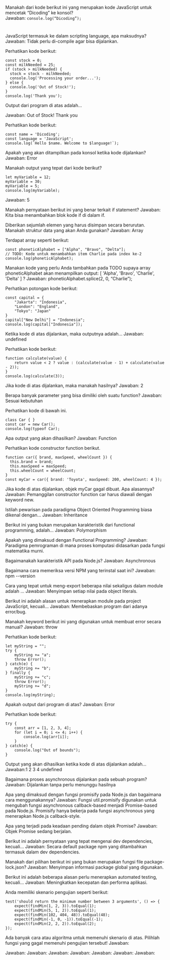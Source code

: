 Manakah dari kode berikut ini yang merupakan kode JavaScript untuk mencetak “Dicoding” ke konsol?
<br>Jawaban: ``` console.log(“Dicoding”); ```
#
JavaScript termasuk ke dalam scripting language, apa maksudnya?
Jawaban: Tidak perlu di-compile agar bisa dijalankan.


Perhatikan kode berikut:
```
const stock = 0;
const milkNeeded = 25;
if (stock > milkNeeded) {
  stock = stock - milkNeeded;
  console.log('Processing your order...');
} else {
  console.log('Out of Stock!');
}
console.log('Thank you');
```
Output dari program di atas adalah...

Jawaban:
Out of Stock!
Thank you


Perhatikan kode berikut:
```
const name = 'Dicoding';
const language = 'JavaScript';
console.log(`Hello $name. Welcome to $language!`);
```
Apakah yang akan ditampilkan pada konsol ketika kode dijalankan?
Jawaban: Error


Manakah output yang tepat dari kode berikut?
```
let myVariable = 12;
myVariable = 30;
myVariable = 5;
console.log(myVariable);
```
Jawaban: 5


Manakah pernyataan berikut ini yang benar terkait if statement?
Jawaban: Kita bisa menambahkan blok kode if di dalam if.

Diberikan sejumlah elemen yang harus disimpan secara berurutan. Manakah struktur data yang akan Anda gunakan?
Jawaban: Array


Terdapat array seperti berikut:
```
const phoneticAlphabet = ["Alpha", "Bravo", "Delta"];
// TODO: Kode untuk menambahkan item Charlie pada index ke-2
console.log(phoneticAlphabet);
```
Manakan kode yang perlu Anda tambahkan pada TODO supaya array phoneticAlphabet akan menampilkan output: [ 'Alpha', 'Bravo', 'Charlie', 'Delta' ] ?
Jawaban: phoneticAlphabet.splice(2, 0, “Charlie”);


Perhatikan potongan kode berikut:
```
const capital = {
    "Jakarta": "Indonesia",
    "London": "England",
    "Tokyo": "Japan"
}
capital["New Delhi"] = "Indonesia";
console.log(capital["Indonesia"]);
```
Ketika kode di atas dijalankan, maka outputnya adalah...
Jawaban: undefined


Perhatikan kode berikut:
```
function calculate(value) {
    return value < 2 ? value : (calculate(value - 1) + calculate(value - 2));
}
console.log(calculate(3));
```
Jika kode di atas dijalankan, maka manakah hasilnya?
Jawaban: 2 


Berapa banyak parameter yang bisa dimiliki oleh suatu function?
Jawaban: Sesuai kebutuhan

Perhatikan kode di bawah ini.
```
class Car { }
const car = new Car();
console.log(typeof Car);
```
Apa output yang akan dihasilkan?
Jawaban: Function


Perhatikan kode constructor function berikut.
```
function car({ brand, maxSpeed, wheelCount }) {
  this.brand = brand;
  this.maxSpeed = maxSpeed;
  this.wheelCount = wheelCount;
}
const myCar = car({ brand: 'Toyota', maxSpeed: 200, wheelCount: 4 });
```
Jika kode di atas dijalankan, objek myCar gagal dibuat. Apa alasannya?
Jawaban: Pemanggilan constructor function car harus diawali dengan keyword new.


Istilah pewarisan pada paradigma Object Oriented Programming biasa dikenal dengan…
Jawaban: Inheritance


Berikut ini yang bukan merupakan karakteristik dari functional programming, adalah...
Jawaban: Polymorphism


Apakah yang dimaksud dengan Functional Programming?
Jawaban: Paradigma pemrograman di mana proses komputasi didasarkan pada fungsi matematika murni.


Bagaimanakah karakteristik API pada Node.js?
Jawaban: Asynchronous


Bagaimana cara memeriksa versi NPM yang terinstal saat ini?
Jawaban: npm --version


Cara yang tepat untuk meng-export beberapa nilai sekaligus dalam module adalah ...
Jawaban: Menyimpan setiap nilai pada object literals.


Berikut ini adalah alasan untuk menerapkan module pada project JavaScript, kecuali...
Jawaban: Membebaskan program dari adanya error/bug.


Manakah keyword berikut ini yang digunakan untuk membuat error secara manual?
Jawaban: throw


Perhatikan kode berikut:
```
let myString = "";
try {
    myString += "a";
    throw Error();
} catch(e) {
    myString += "b";
} finally {
    myString += "c";
    throw Error();
    myString += "d";
}
console.log(myString);
```
Apakah output dari program di atas?
Jawaban: Error


Perhatikan kode berikut:
```
try {
    const arr = [1, 2, 3, 4];
    for (let i = 0; i <= 4; i++) {
        console.log(arr[i]);
    }
} catch(e) {
    console.log("Out of bounds");
}
```
Output yang akan dihasilkan ketika kode di atas dijalankan adalah...
Jawaban:1
2
3
4
undefined


Bagaimana proses asynchronous dijalankan pada sebuah program?
Jawaban: Dijalankan tanpa perlu menunggu hasilnya


Apa yang dimaksud dengan fungsi promisify pada Node.js dan bagaimana cara menggunakannya?
Jawaban: Fungsi util.promisify digunakan untuk mengubah fungsi asynchronous callback-based menjadi Promise-based pada Node.js. 
Promisify hanya bekerja pada fungsi asynchronous yang menerapkan Node.js callback-style.


Apa yang terjadi pada keadaan pending dalam objek Promise?
Jawaban: Objek Promise sedang berjalan.


Berikut ini adalah pernyataan yang tepat mengenai dev dependencies, kecuali...
Jawaban: Secara default package npm yang ditambahkan termasuk dalam dev dependencies.


Manakah dari pilihan berikut ini yang bukan merupakan fungsi file package-lock.json?
Jawaban: Menyimpan informasi package global yang digunakan.


Berikut ini adalah beberapa alasan perlu menerapkan automated testing, kecuali...
Jawaban: Meningkatkan kecepatan dan performa aplikasi.


Anda memiliki skenario pengujian seperti berikut:
```
test('should return the minimum number between 3 arguments', () => {
    expect(findMin(1, 2, 3)).toEqual(1);
    expect(findMin(5, 1, 2)).toEqual(1);
    expect(findMin(102, 404, 48)).toEqual(48);
    expect(findMin(-1, 0, -1)).toEqual(-1);
    expect(findMin(2, 2, 2)).toEqual(2);
});
```
Ada banyak cara atau algoritma untuk memenuhi skenario di atas. Pilihlah fungsi yang gagal memenuhi pengujian tersebut!
Jawaban: 




Jawaban: 
Jawaban: 
Jawaban: 
Jawaban: 
Jawaban: 
Jawaban: 
Jawaban: 
